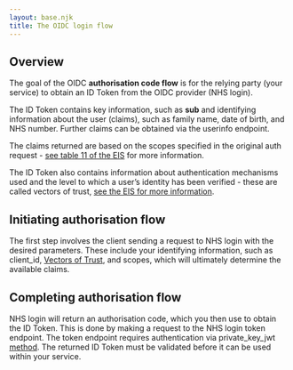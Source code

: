 ```yaml
---
layout: base.njk
title: The OIDC login flow
---
```


 ## Overview
 The goal of the OIDC **authorisation code flow** is for the relying party (your service) to obtain an ID Token from the OIDC provider (NHS login).
 
 The ID Token contains key information, such as **sub** and identifying information about the user (claims), such as family name, date of birth, and NHS number. Further claims can be obtained via the userinfo endpoint. 
 
 The claims returned are based on the scopes specified in the original auth request - [see table 11 of the EIS](https://nhsconnect.github.io/nhslogin/interface-spec-doc/) for more information. 
 
 The ID Token also contains information about authentication mechanisms used and the level to which a user’s identity has been verified - these are called vectors of trust, [see the EIS for more information](https://nhsconnect.github.io/nhslogin/interface-spec-doc/).

 ## Initiating authorisation flow
 The first step involves the client sending a request to NHS login with the desired parameters. These include your identifying information, such as client_id, [Vectors of Trust](https://tools.ietf.org/html/rfc8485), and scopes, which will ultimately determine the available claims.

 ## Completing authorisation flow
 NHS login will return an authorisation code, which you then use to obtain the ID Token. This is done by making a request to the NHS login token endpoint. The token endpoint requires authentication via private_key_jwt [method](https://openid.net/specs/openid-connect-core-1_0.html#ClientAuthentication). The returned ID Token must be validated before it can be used within your service.

